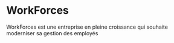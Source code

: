 # WorkForces
WorkForces est une entreprise en pleine croissance qui souhaite moderniser sa gestion des employés
